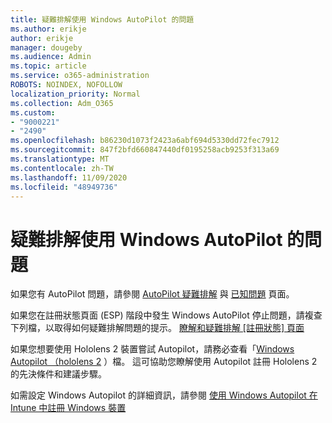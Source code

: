 ```yaml
---
title: 疑難排解使用 Windows AutoPilot 的問題
ms.author: erikje
author: erikje
manager: dougeby
ms.audience: Admin
ms.topic: article
ms.service: o365-administration
ROBOTS: NOINDEX, NOFOLLOW
localization_priority: Normal
ms.collection: Adm_O365
ms.custom:
- "9000221"
- "2490"
ms.openlocfilehash: b86230d1073f2423a6abf694d5330dd72fec7912
ms.sourcegitcommit: 847f2bfd660847440df0195258acb9253f313a69
ms.translationtype: MT
ms.contentlocale: zh-TW
ms.lasthandoff: 11/09/2020
ms.locfileid: "48949736"
---
```

# <a name="troubleshoot-issues-when-using-windows-autopilot"></a>疑難排解使用 Windows AutoPilot 的問題

如果您有 AutoPilot 問題，請參閱 [AutoPilot 疑難排解](https://docs.microsoft.com/windows/deployment/windows-autopilot/troubleshooting) 與 [已知問題](https://docs.microsoft.com/windows/deployment/windows-autopilot/known-issues) 頁面。

如果您在註冊狀態頁面 (ESP) 階段中發生 Windows AutoPilot 停止問題，請複查下列檔，以取得如何疑難排解問題的提示。 [瞭解和疑難排解 [註冊狀態] 頁面](https://docs.microsoft.com/troubleshoot/mem/intune/understand-troubleshoot-esp)

如果您想要使用 Hololens 2 裝置嘗試 Autopilot，請務必查看「[Windows Autopilot （hololens 2](https://docs.microsoft.com/hololens/hololens2-autopilot) ）檔。 這可協助您瞭解使用 Autopilot 註冊 Hololens 2 的先決條件和建議步驟。  

如需設定 Windows Autopilot 的詳細資訊，請參閱 [使用 Windows Autopilot 在 Intune 中註冊 Windows 裝置](https://docs.microsoft.com/intune/enrollment/enrollment-autopilot)